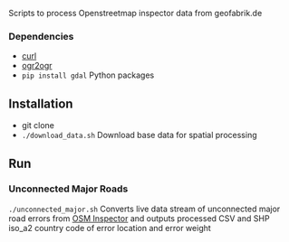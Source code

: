 Scripts to process Openstreetmap inspector data from geofabrik.de

### Dependencies
- [curl](http://curl.haxx.se/download.html)
- [ogr2ogr](http://trac.osgeo.org/gdal/wiki/DownloadingGdalBinaries)
- ```pip install gdal``` Python packages 

## Installation
- git clone
- ```./download_data.sh``` Download base data for spatial processing 

## Run
### Unconnected Major Roads
```./unconnected_major.sh``` Converts live data stream of unconnected major road errors from [OSM Inspector]() and outputs processed CSV and SHP iso_a2 country code of error location and error weight 


